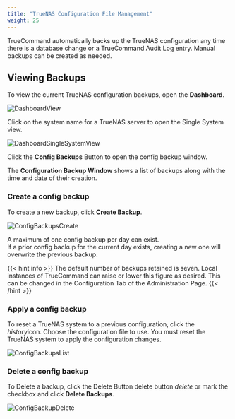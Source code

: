 ```yaml
---
title: "TrueNAS Configuration File Management"
weight: 25
---
```


TrueCommand automatically backs up the TrueNAS configuration any time there is a database change or a TrueCommand Audit Log entry.
Manual backups can be created as needed.

## Viewing Backups

To view the current TrueNAS configuration backups, open the **Dashboard**.

![DashboardView](/images/TrueCommand/2.0/DashboardView.png "Dashboard View")

Click on the system name for a TrueNAS server to open the Single System view.

![DashboardSingleSystemView](/images/TrueCommand/2.0/DashboardSingleSystemView.png "Dashboard Single System View")

Click the **Config Backups** Button to open the config backup window.

The **Configuration Backup Window** shows a list of backups along with the time and date of their creation.


### Create a config backup

To create a new backup, click **Create Backup**.

![ConfigBackupsCreate](/images/TrueCommand/2.0/ConfigBackupsCreate.png "Config Backups Create")

A maximum of one config backup per day can exist.  
If a prior config backup for the current day exists, creating a new one will overwrite the previous backup.

{{< hint info >}}
The default number of backups retained is seven.
Local instances of TrueCommand can raise or lower this figure as desired. 
This can be changed in the Configuration Tab of the Administration Page.
{{< /hint >}}

### Apply a config backup

To reset a TrueNAS system to a previous configuration, click the <i class="material-icons" aria-hidden="true" title="History">history</i>icon.
Choose the configuration file to use.
You must reset the TrueNAS system to apply the configuration changes.

![ConfigBackupsList](/images/TrueCommand/2.0/ConfigBackupsList.png "Config Backups List")

### Delete a config backup

To Delete a backup, click the Delete Button delete button <i class="material-icons" aria-hidden="true" title="Delete">delete</i> or mark the checkbox and click **Delete Backups**.

![ConfigBackupDelete](/images/TrueCommand/2.0/ConfigBackupDelete.png "Config Backup Delete")









